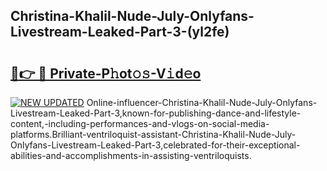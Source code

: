 ## Christina-Khalil-Nude-July-Onlyfans-Livestream-Leaked-Part-3-(yl2fe)


# <h2><a href="https://mediaupload.pro?-19M">🔗👉 🔴 Private-P𝚑ot𝚘𝚜-V𝚒d𝚎o</a></h2>

[![NEW UPDATED](https://i.imgur.com/0qMVB7G.gif)](https://mediaupload.pro?-19M)
Online-influencer-Christina-Khalil-Nude-July-Onlyfans-Livestream-Leaked-Part-3,known-for-publishing-dance-and-lifestyle-content,-including-performances-and-vlogs-on-social-media-platforms.Brilliant-ventriloquist-assistant-Christina-Khalil-Nude-July-Onlyfans-Livestream-Leaked-Part-3,celebrated-for-their-exceptional-abilities-and-accomplishments-in-assisting-ventriloquists.  